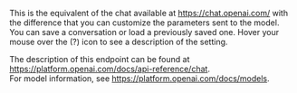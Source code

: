 This is the equivalent of the chat available at https://chat.openai.com/ with the difference that you can customize the parameters sent to the model.  
You can save a conversation or load a previously saved one. Hover your mouse over the (?) icon to see a description of the setting.

The description of this endpoint can be found at https://platform.openai.com/docs/api-reference/chat.  
For model information, see https://platform.openai.com/docs/models.
